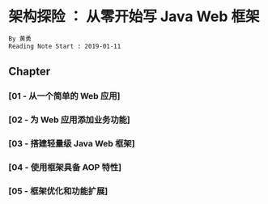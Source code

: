 # 架构探险 ： 从零开始写 Java Web 框架
```md
By 黄勇
Reading Note Start : 2019-01-11
```
## Chapter
### [01 - 从一个简单的 Web 应用]
### [02 - 为 Web 应用添加业务功能]
### [03 - 搭建轻量级 Java Web 框架]
### [04 - 使用框架具备 AOP 特性]
### [05 - 框架优化和功能扩展]

